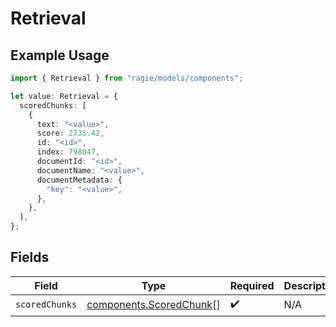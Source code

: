 # Retrieval

## Example Usage

```typescript
import { Retrieval } from "ragie/models/components";

let value: Retrieval = {
  scoredChunks: [
    {
      text: "<value>",
      score: 2735.42,
      id: "<id>",
      index: 798047,
      documentId: "<id>",
      documentName: "<value>",
      documentMetadata: {
        "key": "<value>",
      },
    },
  ],
};
```

## Fields

| Field                                                              | Type                                                               | Required                                                           | Description                                                        |
| ------------------------------------------------------------------ | ------------------------------------------------------------------ | ------------------------------------------------------------------ | ------------------------------------------------------------------ |
| `scoredChunks`                                                     | [components.ScoredChunk](../../models/components/scoredchunk.md)[] | :heavy_check_mark:                                                 | N/A                                                                |